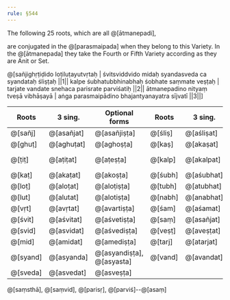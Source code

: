 ```yaml
---
rule: §544
---
```


The following 25 roots, which are all @[ātmanepadi],

are conjugated in the @[parasmaipada] when they belong to this Variety. In the @[ātmanepada] they take the Fourth or Fifth Variety according as they are Anit or Set.

@[sañjighṛṭiḍido loṭiluṭayutvṛtaḥ |
śvitsviddvido midaḥ syandasveda ca syandataḥ śliṣṭaḥ ||1||
kalpe śubhatubbhinabhaḥ śobhate saṃmate veṣṭaḥ |
tarjate vandate snehaca parisrate parviśatiḥ ||2||
ātmanepadino nityaṃ tveṣā vibhāṣayā |
aṅga parasmaipādino bhajantyanayatra sījvatī ||3||]

| Roots | 3 sing. | Optional forms | Roots | 3 sing. | Optional forms |
| ----- | ------- | -------------- | ----- | ------- | -------------- |
| @[sañj] | @[asañjat] | @[asañjiṣṭa] | @[śliṣ] | @[aśliṣat] | @[aśliṣiṣṭa] |
| @[ghuṭ] | @[aghuṭat] | @[aghoṣṭa] | @[kaṣ] | @[akaṣat] | @[akarṣiṣṭa] |
| @[ṭiṭ] | @[aṭiṭat] | @[aṭeṣṭa] | @[kalp] | @[akalpat] | @[akalpiṣṭa], @[akḷpta] |
| @[kaṭ] | @[akaṭat] | @[akoṣṭa] | @[śubh] | @[aśubhat] | @[aśobhiṣṭa] |
| @[loṭ] | @[aloṭat] | @[aloṭiṣṭa] | @[tubh] | @[atubhat] | @[atobhiṣṭa] |
| @[lut] | @[alutat] | @[alotiṣṭa] | @[nabh] | @[anabhat] | @[anabhiṣṭa] |
| @[vṛt] | @[avṛtat] | @[avartiṣṭa] | @[śam] | @[aśamat] | @[aśobhiṣṭa] |
| @[śvit] | @[aśvitat] | @[aśvetiṣṭa] | @[saṃ] | @[asañjat] | @[asañjiṣṭa] |
| @[svid] | @[asvidat] | @[aśvediṣṭa] | @[veṣṭ] | @[aveṣṭat] | @[aveṣṭiṣṭa] |
| @[mid] | @[amidat] | @[amediṣṭa] | @[tarj] | @[atarjat] | @[atarjiṣṭa] |
| @[syand] | @[asyanda] | @[asyandiṣṭa], @[asyasta] | @[vand] | @[avandat] | @[avandiṣṭa] |
| @[sveda] | @[asvedat] | @[asveṣṭa] | | | |

@[saṃsthā], @[saṃvid], @[parisṛ], @[parviś]--@[asaṃ]
